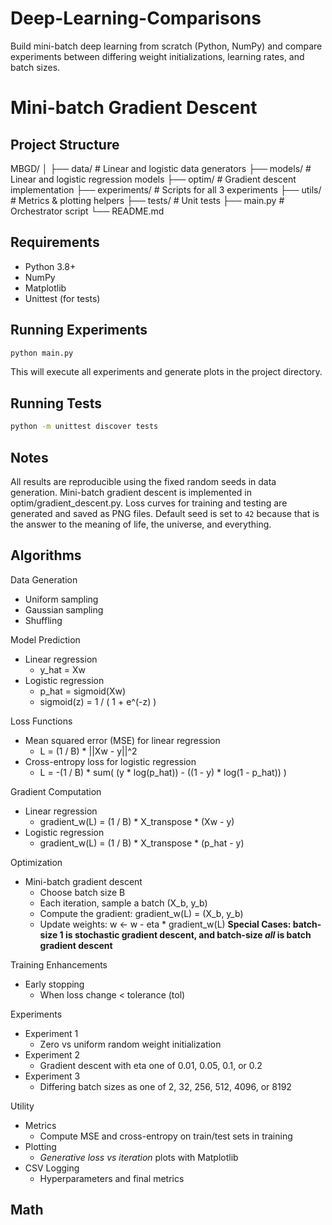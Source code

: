 # Deep-Learning-Comparisons
Build mini-batch deep learning from scratch (Python, NumPy) and compare experiments between differing weight initializations, learning rates, and batch sizes.

# Mini-batch Gradient Descent

## Project Structure
MBGD/
│
├── data/ # Linear and logistic data generators
├── models/ # Linear and logistic regression models
├── optim/ # Gradient descent implementation
├── experiments/ # Scripts for all 3 experiments
├── utils/ # Metrics & plotting helpers
├── tests/ # Unit tests
├── main.py # Orchestrator script
└── README.md

## Requirements
- Python 3.8+
- NumPy
- Matplotlib
- Unittest (for tests)

## Running Experiments
```bash
python main.py
```

This will execute all experiments and generate plots in the project directory.

## Running Tests
```bash
python -m unittest discover tests
```

## Notes
All results are reproducible using the fixed random seeds in data generation.
Mini-batch gradient descent is implemented in optim/gradient_descent.py.
Loss curves for training and testing are generated and saved as PNG files.
Default seed is set to `42` because that is the answer to the meaning of life, the universe, and everything.

## Algorithms
Data Generation
- Uniform sampling
- Gaussian sampling
- Shuffling

Model Prediction
- Linear regression
  - y_hat = Xw
- Logistic regression
  - p_hat = sigmoid(Xw)
  - sigmoid(z) = 1 / ( 1 + e^(-z) )

Loss Functions
- Mean squared error (MSE) for linear regression
  - L = (1 / B) * ||Xw - y||^2
- Cross-entropy loss for logistic regression
  - L = -(1 / B) * sum( (y * log(p_hat)) - ((1 - y) * log(1 - p_hat)) )

Gradient Computation
- Linear regression
  - gradient_w(L) = (1 / B) * X_transpose * (Xw - y)
- Logistic regression
  - gradient_w(L) = (1 / B) * X_transpose * (p_hat - y)

Optimization
- Mini-batch gradient descent
  - Choose batch size B
  - Each iteration, sample a batch (X_b, y_b)
  - Compute the gradient: gradient_w(L) = (X_b, y_b)
  - Update weights: w <- w - eta * gradient_w(L)
**Special Cases: batch-size 1 is stochastic gradient descent, and batch-size *all* is batch gradient descent**

Training Enhancements
- Early stopping
  - When loss change < tolerance (tol)

Experiments
- Experiment 1
  - Zero vs uniform random weight initialization
- Experiment 2
  - Gradient descent with eta one of 0.01, 0.05, 0.1, or 0.2
- Experiment 3
  - Differing batch sizes as one of 2, 32, 256, 512, 4096, or 8192

Utility
- Metrics
  - Compute MSE and cross-entropy on train/test sets in training
- Plotting
  - *Generative loss vs iteration* plots with Matplotlib
- CSV Logging
  - Hyperparameters and final metrics
  

## Math
